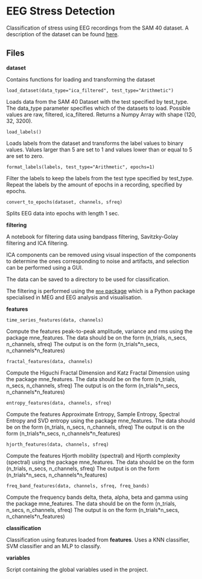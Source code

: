 # EEG Stress Detection
Classification of stress using EEG recordings from the SAM 40 dataset. A description of the dataset can be found [here](https://www.sciencedirect.com/science/article/pii/S2352340921010465).

## Files

**dataset**

Contains functions for loading and transforming the dataset

```load_dataset(data_type="ica_filtered", test_type="Arithmetic")```

Loads data from the SAM 40 Dataset with the test specified by test_type.
The data_type parameter specifies which of the datasets to load. Possible values are raw, filtered, ica_filtered.
Returns a Numpy Array with shape (120, 32, 3200).

```load_labels()```

Loads labels from the dataset and transforms the label values to binary values.
Values larger than 5 are set to 1 and values lower than or equal to 5 are set to zero.

```format_labels(labels, test_type="Arithmetic", epochs=1)```

Filter the labels to keep the labels from the test type specified by test_type.
Repeat the labels by the amount of epochs in a recording, specified by epochs.


```convert_to_epochs(dataset, channels, sfreq)```

Splits EEG data into epochs with length 1 sec.


**filtering**

A notebook for filtering data using bandpass filtering, Savitzky-Golay filtering and ICA filtering.

ICA components can be removed using visual inspection of the components to determine the ones corresponding to noise and artifacts, and selection can be performed using a GUI.

The data can be saved to a directory to be used for classification.

The filtering is performed using the [```mne``` package](https://mne.tools/stable/index.html) which is a Python package specialised in MEG and EEG analysis and visualisation.

**features**

```time_series_features(data, channels)```

Compute the features peak-to-peak amplitude, variance and rms using the package mne_features.
The data should be on the form (n_trials, n_secs, n_channels, sfreq)
The output is on the form (n_trials\*n_secs, n_channels\*n_features)

```fractal_features(data, channels)```

Compute the Higuchi Fractal Dimension and Katz Fractal Dimension using the package mne_features.
The data should be on the form (n_trials, n_secs, n_channels, sfreq)
The output is on the form (n_trials\*n_secs, n_channels\*n_features)

```entropy_features(data, channels, sfreq)```

Compute the features Approximate Entropy, Sample Entropy, Spectral Entropy and SVD entropy using the package mne_features.
The data should be on the form (n_trials, n_secs, n_channels, sfreq)
The output is on the form (n_trials\*n_secs, n_channels\*n_features)

```hjorth_features(data, channels, sfreq)```

Compute the features Hjorth mobility (spectral) and Hjorth complexity (spectral) using the package mne_features.
The data should be on the form (n_trials, n_secs, n_channels, sfreq)
The output is on the form (n_trials\*n_secs, n_channels\*n_features)

```freq_band_features(data, channels, sfreq, freq_bands)```

Compute the frequency bands delta, theta, alpha, beta and gamma using the package mne_features.
The data should be on the form (n_trials, n_secs, n_channels, sfreq)
The output is on the form (n_trials\*n_secs, n_channels\*n_features)

**classification**

Classification using features loaded from **features**. Uses a KNN classifier, SVM classifier and an MLP to classify.

**variables**

Script containing the global variables used in the project.